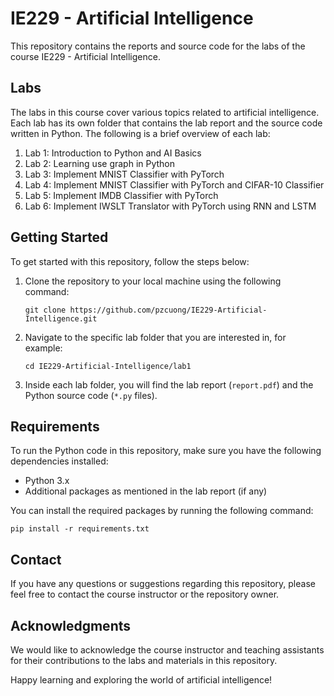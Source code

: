 # IE229 - Artificial Intelligence

This repository contains the reports and source code for the labs of the course IE229 - Artificial Intelligence.

## Labs

The labs in this course cover various topics related to artificial intelligence. Each lab has its own folder that contains the lab report and the source code written in Python. The following is a brief overview of each lab:

1. Lab 1: Introduction to Python and AI Basics
2. Lab 2: Learning use graph in Python
3. Lab 3: Implement MNIST Classifier with PyTorch
4. Lab 4: Implement MNIST Classifier with PyTorch and CIFAR-10 Classifier
5. Lab 5: Implement IMDB Classifier with PyTorch
6. Lab 6: Implement IWSLT Translator with PyTorch using RNN and LSTM

## Getting Started

To get started with this repository, follow the steps below:

1. Clone the repository to your local machine using the following command:

   ```
   git clone https://github.com/pzcuong/IE229-Artificial-Intelligence.git
   ```

2. Navigate to the specific lab folder that you are interested in, for example:

   ```
   cd IE229-Artificial-Intelligence/lab1
   ```

3. Inside each lab folder, you will find the lab report (`report.pdf`) and the Python source code (`*.py` files).

## Requirements

To run the Python code in this repository, make sure you have the following dependencies installed:

- Python 3.x
- Additional packages as mentioned in the lab report (if any)

You can install the required packages by running the following command:

```
pip install -r requirements.txt
```

## Contact

If you have any questions or suggestions regarding this repository, please feel free to contact the course instructor or the repository owner.

## Acknowledgments

We would like to acknowledge the course instructor and teaching assistants for their contributions to the labs and materials in this repository.

Happy learning and exploring the world of artificial intelligence!